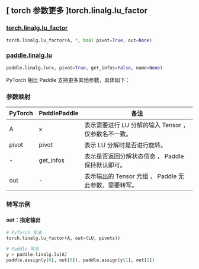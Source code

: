 ## [ torch 参数更多 ]torch.linalg.lu_factor

### [torch.linalg.lu_factor](https://pytorch.org/docs/stable/generated/torch.linalg.lu_factor.html#torch.linalg.lu_factor)

```python
torch.linalg.lu_factor(A, *, bool pivot=True, out=None)
```

### [paddle.linalg.lu](https://www.paddlepaddle.org.cn/documentation/docs/zh/develop/api/paddle/linalg/lu_cn.html)

```python
paddle.linalg.lu(x, pivot=True, get_infos=False, name=None)
```

PyTorch 相比 Paddle 支持更多其他参数，具体如下：

### 参数映射

| PyTorch | PaddlePaddle | 备注                                                  |
| ------- | ------------ | ----------------------------------------------------- |
| A       | x            | 表示需要进行 LU 分解的输入 Tensor ，仅参数名不一致。  |
| pivot   | pivot        | 表示 LU 分解时是否进行旋转。                          |
| -       | get_infos    | 表示是否返回分解状态信息 ， Paddle 保持默认即可。     |
| out     | -            | 表示输出的 Tensor 元组 ， Paddle 无此参数，需要转写。 |

### 转写示例

#### out：指定输出

```python
# PyTorch 写法
torch.linalg.lu_factor(A, out=(LU, pivots))

# Paddle 写法
y = paddle.linalg.lu(A)
paddle.assign(y[0], out[0]), paddle.assign(y[1], out[1])
```
